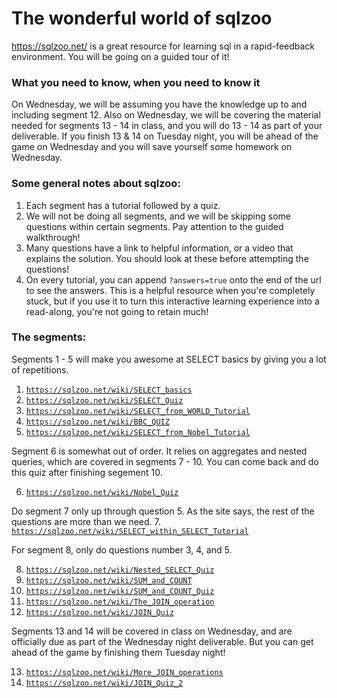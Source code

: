 # The wonderful world of sqlzoo
https://sqlzoo.net/ is a great resource for learning sql in a rapid-feedback environment. You will be going on a guided tour of it! 

### What you need to know, when you need to know it
On Wednesday, we will be assuming you have the knowledge up to and including segment 12. Also on Wednesday, we will be covering the material needed for segments 13 - 14 in class, and you will do 13 - 14 as part of your deliverable. If you finish 13 & 14 on Tuesday night, you will be ahead of the game on Wednesday and you will save yourself some homework on Wednesday.

### Some general notes about sqlzoo:
1. Each segment has a tutorial followed by a quiz.
1. We will not be doing all segments, and we will be skipping some questions within certain segments. Pay attention to the guided walkthrough!
1. Many questions have a link to helpful information, or a video that explains the solution. You should look at these before attempting the questions!
1. On every tutorial, you can append `?answers=true` onto the end of the url to see the answers. This is a helpful resource when you're completely stuck, but if you use it to turn this interactive learning experience into a read-along, you're not going to retain much!

### The segments:
Segments 1 - 5 will make you awesome at SELECT basics by giving you a lot of repetitions.
1. [`https://sqlzoo.net/wiki/SELECT_basics`](https://sqlzoo.net/wiki/SELECT_basics)
2. [`https://sqlzoo.net/wiki/SELECT_Quiz`](https://sqlzoo.net/wiki/SELECT_Quiz)
3. [`https://sqlzoo.net/wiki/SELECT_from_WORLD_Tutorial`](https://sqlzoo.net/wiki/SELECT_from_WORLD_Tutorial)
4. [`https://sqlzoo.net/wiki/BBC_QUIZ`](https://sqlzoo.net/wiki/BBC_QUIZ)
5. [`https://sqlzoo.net/wiki/SELECT_from_Nobel_Tutorial`](https://sqlzoo.net/wiki/SELECT_from_Nobel_Tutorial)

Segment 6 is somewhat out of order. It relies on aggregates and nested queries, which are covered in segments 7 - 10. You can come back and do this quiz after finishing segement 10.

6. [`https://sqlzoo.net/wiki/Nobel_Quiz`](https://sqlzoo.net/wiki/Nobel_Quiz)

Do segment 7 only up through question 5. As the site says, the rest of the questions are more than we need.
7. [`https://sqlzoo.net/wiki/SELECT_within_SELECT_Tutorial`](https://sqlzoo.net/wiki/SELECT_within_SELECT_Tutorial)

For segment 8, only do questions number 3, 4, and 5.

8. [`https://sqlzoo.net/wiki/Nested_SELECT_Quiz`](https://sqlzoo.net/wiki/Nested_SELECT_Quiz)
9. [`https://sqlzoo.net/wiki/SUM_and_COUNT`](https://sqlzoo.net/wiki/SUM_and_COUNT)
10. [`https://sqlzoo.net/wiki/SUM_and_COUNT_Quiz`](https://sqlzoo.net/wiki/SUM_and_COUNT_Quiz)
11. [`https://sqlzoo.net/wiki/The_JOIN_operation`](https://sqlzoo.net/wiki/The_JOIN_operation)
12. [`https://sqlzoo.net/wiki/JOIN_Quiz`](https://sqlzoo.net/wiki/JOIN_Quiz)

Segments 13 and 14 will be covered in class on Wednesday, and are officially due as part of the Wednesday night deliverable. But you can get ahead of the game by finishing them Tuesday night!

13. [`https://sqlzoo.net/wiki/More_JOIN_operations`](https://sqlzoo.net/wiki/More_JOIN_operations)
14. [`https://sqlzoo.net/wiki/JOIN_Quiz_2`](https://sqlzoo.net/wiki/JOIN_Quiz_2)